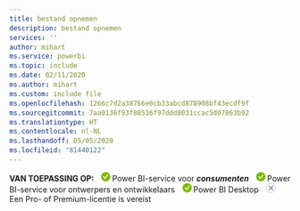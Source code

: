 ```yaml
---
title: bestand opnemen
description: bestand opnemen
services: ''
author: mihart
ms.service: powerbi
ms.topic: include
ms.date: 02/11/2020
ms.author: mihart
ms.custom: include file
ms.openlocfilehash: 1266c7d2a38766e0cb33abcd878908bf43ecdf9f
ms.sourcegitcommit: 7aa0136f93f88516f97ddd8031ccac5d07863b92
ms.translationtype: HT
ms.contentlocale: nl-NL
ms.lasthandoff: 05/05/2020
ms.locfileid: "81440122"
---
```

<Token>**VAN TOEPASSING OP:** ![ja](media/yes.png)Power BI-service voor ***consumenten*** ![ja](media/yes.png)Power BI-service voor ontwerpers en ontwikkelaars ![ja](media/yes.png)Power BI Desktop ![nee](media/no.png)Een Pro- of Premium-licentie is vereist</Token>